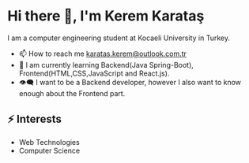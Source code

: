 # Hi there 👋, I'm Kerem Karataş
I am a computer engineering student at Kocaeli University in Turkey.
* 📫 How to reach me [karatas.kerem@outlook.com.tr](karatas.kerem@outlook.com.tr)
* 🌱 I am currently learning Backend(Java Spring-Boot), Frontend(HTML,CSS,JavaScript and React.js).
* 👁️‍🗨️ I want to be a Backend developer, however I also want to know enough about the Frontend part.
## ⚡ Interests
* Web Technologies
* Computer Science







 



